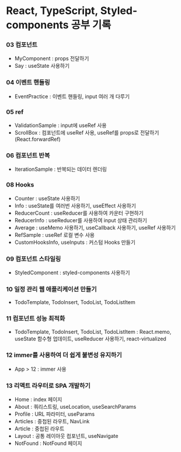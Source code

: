 # React, TypeScript, Styled-components 공부 기록

### 03 컴포넌트

- MyComponent : props 전달하기
- Say : useState 사용하기

### 04 이벤트 핸들링

- EventPractice : 이벤트 핸들링, input 여러 개 다루기

### 05 ref

- ValidationSample : input에 useRef 사용
- ScrollBox : 컴포넌트에 useRef 사용, useRef를 props로 전달하기(React.forwardRef)

### 06 컴포넌트 반복

- IterationSample : 반복되는 데이터 렌더링

### 08 Hooks

- Counter : useState 사용하기
- Info : useState를 여러번 사용하기, useEffect 사용하기
- ReducerCount : useReducer를 사용하여 카운터 구현하기
- ReducerInfo : useReducer를 사용하여 input 상태 관리하기
- Average : useMemo 사용하기, useCallback 사용하기, useRef 사용하기
- RefSample : useRef 로컬 변수 사용
- CustomHooksInfo, useInputs : 커스텀 Hooks 만들기

### 09 컴포넌트 스타일링

- StyledComponent : styled-components 사용하기

### 10 일정 관리 웹 애플리케이션 만들기

- TodoTemplate, TodoInsert, TodoList, TodoListItem

### 11 컴포넌트 성능 최적화

- TodoTemplate, TodoInsert, TodoList, TodoListItem : React.memo, useState 함수형 업데이트, useReducer 사용하기, react-virtualized

### 12 immer를 사용하여 더 쉽게 불변성 유지하기

- App > 12 : immer 사용

### 13 리액트 라우터로 SPA 개발하기

- Home : index 페이지
- About : 쿼리스트링, useLocation, useSearchParams
- Profile : URL 파라미터, useParams
- Articles : 중첩된 라우트, NavLink
- Article : 중첩된 라우트
- Layout : 공통 레이아웃 컴포넌트, useNavigate
- NotFound : NotFound 페이지
